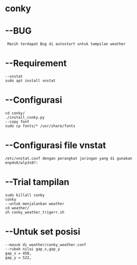 # conky

# --BUG
     Masih terdapat Bug di autostart untuk tampilan weather

# --Requirement
    --vnstat 
    sudo apt install vnstat

# --Configurasi
    cd conky/ 
    ./install_conky.py
    --copy font 
    sudo cp fonts/* /usr/share/fonts

# --Configurasi file vnstat 
    /etc/vnstat.conf dengan perangkat jaringan yang di gunakan enp4s0/wlp3s0?:

# --Trial tampilan
    sudo killall conky
    conky
    --untuk menjalankan weather
    cd weather/
    sh conky_weather_trigerr.sh

# --Untuk set posisi
    --masuk di weather/conky_weather.conf
    --rubah nilai gap_x,gap_y
    gap_x = 450,
    gap_y = 522,
